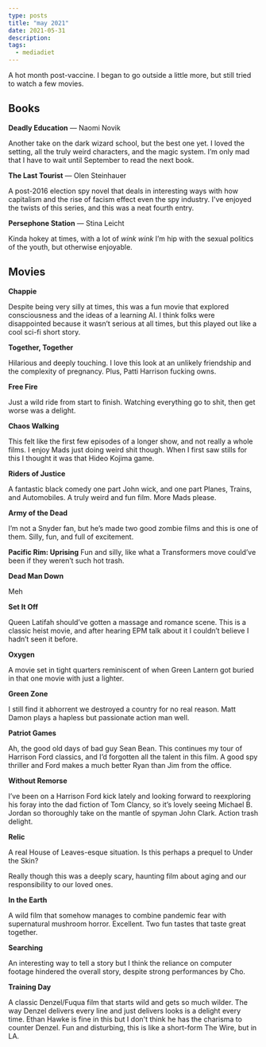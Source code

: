 ```yaml
---
type: posts
title: "may 2021"
date: 2021-05-31
description: 
tags:
  - mediadiet
---
```


A hot month post-vaccine. I began to go outside a little more, but still tried to watch a few movies.

<!--more-->

## Books

**Deadly Education** — Naomi Novik

Another take on the dark wizard school, but the best one yet. I loved the setting, all the truly weird characters, and the magic system. I’m only mad that I have to wait until September to read the next book.

**The Last Tourist** — Olen Steinhauer

A post-2016 election spy novel that deals in interesting ways with how capitalism and the rise of facism effect even the spy industry. I've enjoyed the twists of this series, and this was a neat fourth entry.

**Persephone Station** — Stina Leicht

Kinda hokey at times, with a lot of _wink wink_ I’m hip with the sexual politics of the youth, but otherwise enjoyable. 

## Movies

**Chappie**

Despite being very silly at times, this was a fun movie that explored consciousness and the ideas of a learning AI. I think folks were disappointed because it wasn’t serious at all times, but this played out like a cool sci-fi short story.

**Together, Together**

Hilarious and deeply touching. I love this look at an unlikely friendship and the complexity of pregnancy. Plus, Patti Harrison fucking owns.

**Free Fire**

Just a wild ride from start to finish. Watching everything go to shit, then get worse was a delight.

**Chaos Walking**

This felt like the first few episodes of a longer show, and not really a whole films. I enjoy Mads just doing weird shit though. When I first saw stills for this I thought it was that Hideo Kojima game.

**Riders of Justice**

A fantastic black comedy one part John wick, and one part Planes, Trains, and Automobiles. A truly weird and fun film. More Mads please.

**Army of the Dead**

I’m not a Snyder fan, but he’s made two good zombie films and this is one of them. Silly, fun, and full of excitement.

**Pacific Rim: Uprising**
Fun and silly, like what a Transformers move could’ve been if they weren’t such hot trash.

**Dead Man Down**

Meh

**Set It Off**

Queen Latifah should’ve gotten a massage and romance scene. This is a classic heist movie, and after hearing EPM talk about it I couldn’t believe I hadn’t seen it before. 

**Oxygen**

A movie set in tight quarters reminiscent of when Green Lantern got buried in that one movie with just a lighter.

**Green Zone**

I still find it abhorrent we destroyed a country for no real reason. Matt Damon plays a hapless but passionate action man well.

**Patriot Games**

Ah, the good old days of bad guy Sean Bean. This continues my tour of Harrison Ford classics, and I’d forgotten all the talent in this film. A good spy thriller and Ford makes a much better Ryan than Jim from the office.

**Without Remorse**

I’ve been on a Harrison Ford kick lately and looking forward to reexploring his foray into the dad fiction of Tom Clancy, so it’s lovely seeing Michael B. Jordan so thoroughly take on the mantle of spyman John Clark. Action trash delight.

**Relic**

A real House of Leaves-esque situation. Is this perhaps a prequel to Under the Skin?

Really though this was a deeply scary, haunting film about aging and our responsibility to our loved ones.

**In the Earth**

A wild film that somehow manages to combine pandemic fear with supernatural mushroom horror. Excellent. Two fun tastes that taste great together.

**Searching**

An interesting way to tell a story but I think the reliance on computer footage hindered the overall story, despite strong performances by Cho.

**Training Day**

A classic Denzel/Fuqua film that starts wild and gets so much wilder. The way Denzel delivers every line and just delivers looks is a delight every time. Ethan Hawke is fine in this but I don't think he has the charisma to counter Denzel. Fun and disturbing, this is like a short-form The Wire, but in LA.